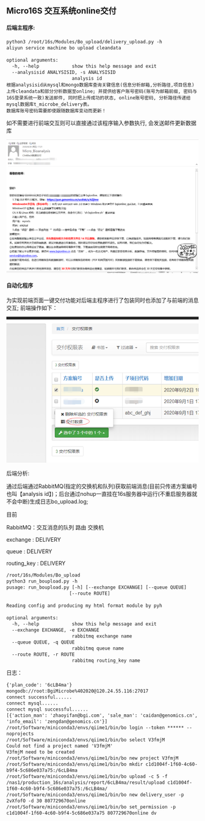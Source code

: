 ## Micro16S 交互系统online交付

#### 后端主程序: 

```shell
python3 /root/16s/Modules/Bo_upload/delivery_upload.py -h
aliyun service machine bo upload cleandata

optional arguments:
  -h, --help            show this help message and exit
  --analysisid ANALYSISID, -s ANALYSISID
                        analysis id
根据analysisid从mysql和mongo数据库查询关键信息(信息分析邮箱,分析路径,项目信息)上传cleandata和部分分析数据至online; 并提供给客户账号密码(账号为邮箱前缀, 密码与16S登录系统一致)发送邮件, 同时把上传成功的状态, online账号密码, 分析路径传递给mysql数据库t_microbe_delivery表。
数据库账号密码需要即使跟随数据库变动而更新！
```

如不需要进行前端交互则可以直接通过该程序输入参数执行, 会发送邮件更新数据库

![](./email.png)



#### 自动化程序

为实现前端页面一键交付功能对后端主程序进行了包装同时也添加了与前端的消息交互; 前端操作如下：

![](./web.png)

后端分析:

通过后端通过RabbitMQ(指定的交换机和队列)获取前端消息(目前只传递方案编号也叫【analysis id】)；后台通过nohup一直挂在16s服务器中运行(不重启服务器就不会中断)生成日志bo_upload.log; 

目前

RabbitMQ：交互消息的队列 路由 交换机

exchange : DELIVERY

queue : DELIVERY

routing_key : DELIVERY

```
/root/16s/Modules/Bo_upload
python3 run_boupload.py -h
pusage: run_boupload.py [-h] [--exchange EXCHANGE] [--queue QUEUE]
                       [--route ROUTE]

Reading config and producing my html format module by pyh

optional arguments:
  -h, --help            show this help message and exit
  --exchange EXCHANGE, -e EXCHANGE
                        rabbitmq exchange name
  --queue QUEUE, -q QUEUE
                        rabbitmq queue name
  --route ROUTE, -r ROUTE
                        rabbitmq routing_key name

```

日志：

```shell
{'plan_code': '6cLB4ma'}
mongodb://root:BgiMicrobe%402020@120.24.55.116:27017
connect successful......
connect mysql......
connect mysql successful......
[{'action_man': 'zhaoyifan@bgi.com', 'sale_man': 'caidan@genomics.cn', 'info_email': 'zengdan@genomics.cn'}]
/root/Software/miniconda3/envs/qiime1/bin/bo login --token ****** --noprojects
/root/Software/miniconda3/envs/qiime1/bin/bo select V3fmjM
Could not find a project named 'V3fmjM'
V3fmjM need to be created
/root/Software/miniconda3/envs/qiime1/bin/bo new project V3fmjM
/root/Software/miniconda3/envs/qiime1/bin/bo mkdir c1d1004f-1f60-4c60-b9f4-5c686e037a75:/6cLB4ma
/root/Software/miniconda3/envs/qiime1/bin/bo upload -c 5 -f /nas1/production_16s/analysis/report/6cLB4ma/result/upload c1d1004f-1f60-4c60-b9f4-5c686e037a75:/6cLB4ma/
/root/Software/miniconda3/envs/qiime1/bin/bo new delivery_user -p 2vXfofO -d 30 807729670online
/root/Software/miniconda3/envs/qiime1/bin/bo set_permission -p c1d1004f-1f60-4c60-b9f4-5c686e037a75 807729670online dv
```

